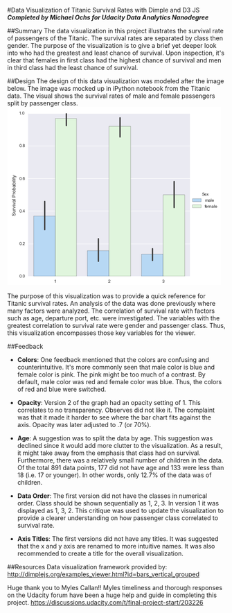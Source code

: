 #Data Visualization of Titanic Survival Rates with Dimple and D3 JS
**_Completed by Michael Ochs for Udacity Data Analytics Nanodegree_**

##Summary
The data visualization in this project illustrates the survival rate of passengers of the Titanic.  The survival rates are separated by class then gender.  The purpose of the visualization is to give a brief yet deeper look into who had the greatest and least chance of survival.  Upon inspection, it's clear that females in first class had the highest chance of survival and men in third class had the least chance of survival.

##Design
The design of this data visualization was modeled after the image below.  The image was mocked up in iPython notebook from the Titanic data.  The visual shows the survival rates of male and female passengers split by passenger class.
![alt tag](https://github.com/mtochs/Udacity/blob/master/Data%20Analytics%20Nanodegree/P6%20Data%20Visualization%20with%20Dimple%20and%20D3%20JS/py_chart.png "Original chart from ipython notebook")

The purpose of this visualization was to provide a quick reference for Titanic survival rates.  An analysis of the data was done previously where many factors were analyzed.  The correlation of survival rate with factors such as age, departure port, etc. were investigated.  The variables with the greatest correlation to survival rate were gender and passenger class.  Thus, this visualization encompasses those key variables for the viewer.

##Feedback
- **Colors**: One feedback mentioned that the colors are confusing and counterintuitive.  It's more commonly seen that male color is blue and female color is pink.  The pink might be too much of a contrast.  By default, male color was red and female color was blue.  Thus, the colors of red and blue were switched. 

- **Opacity**: Version 2 of the graph had an opacity setting of 1.  This correlates to no transparency.  Observes did not like it.  The complaint was that it made it harder to see where the bar chart fits against the axis.  Opacity was later adjusted to .7 (or 70%).

- **Age**: A suggestion was to split the data by age.  This suggestion was declined since it would add more clutter to the visualization.  As a result, it might take away from the emphasis that class had on survival.  Furthermore, there was a relatively small number of children in the data. Of the total 891 data points, 177 did not have age and 133 were less than 18 (i.e. 17 or younger).  In other words, only 12.7% of the data was of children. 

- **Data Order**: The first version did not have the classes in numerical order.  Class should be shown sequentially as 1, 2, 3.  In version 1 it was displayed as 1, 3, 2.  This critique was used to update the visualization to provide a clearer understanding on how passenger class correlated to survival rate.

- **Axis Titles**: The first versions did not have any titles.  It was suggested that the x and y axis are renamed to more intuitive names.  It was also recommended to create a title for the overall visualization.

##Resources
Data visualization framework provided by:
http://dimplejs.org/examples_viewer.html?id=bars_vertical_grouped

Huge thank you to Myles Callan!!  Myles timeliness and thorough responses on the Udacity forum have been a huge help and guide in completing this project.
https://discussions.udacity.com/t/final-project-start/203226